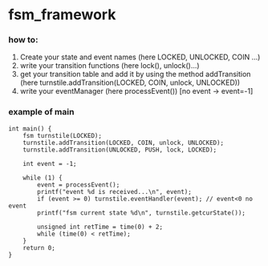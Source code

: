 # fsm_framework

### how to:
1. Create your state and event names (here LOCKED, UNLOCKED, COIN ...)
2. write your transition functions (here lock(), unlock()...)
2. get your transition table and add it by using the method addTransition (here turnstile.addTransition(LOCKED, COIN, unlock, UNLOCKED))
2. write your eventManager (here processEvent()) [no event -> event=-1]

### example of main
```language:c
int main() {
    fsm turnstile(LOCKED);
    turnstile.addTransition(LOCKED, COIN, unlock, UNLOCKED);
    turnstile.addTransition(UNLOCKED, PUSH, lock, LOCKED);

    int event = -1;

    while (1) {
        event = processEvent();
        printf("event %d is received...\n", event);
        if (event >= 0) turnstile.eventHandler(event); // event<0 no event
        printf("fsm current state %d\n", turnstile.getcurState());

        unsigned int retTime = time(0) + 2;
        while (time(0) < retTime);
    }
    return 0;
}
````
